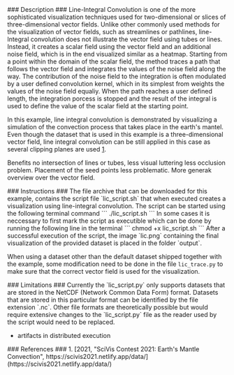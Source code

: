 <div id="description" outline_label="Description" outline_indent="0" markdown="1">
### Description ###
Line-Integral Convolution is one of the more sophisticated visualization techniques used for two-dimensional or slices of three-dimensional vector fields.
Unlike other commonly used methods for the visualization of vector fields, such as streamlines or pathlines, line-lntegral convolution does not illustrate the vector field using tubes or lines.
Instead, it creates a scalar field using the vector field and an additional noise field, which is in the end visualized similar as a heatmap.
Starting from a point within the domain of the scalar field, the method traces a path that follows the vector field and integrates the values of the noise field along the way.
The contribution of the noise field to the integration is often modulated by a user defined convolution kernel, which in its simplest from weights the values of the noise field equaliy.
When the path reaches a user defined length, the integration porcess is stopped and the result of the integral is used to define the value of the scalar field at the starting point.

In this example, line integral convolution is demonstrated by visualizing a simulation of the convection process that takes place in the earth's mantel.
Even though the dataset that is used in this example is a three-dimensional vector field, line integral convolution can be still applied in this case as several clipping planes are used [1](#reference_dataset).

Benefits no intersection of lines or tubes, less visual luttering less occlusion problem. 
Placement of the seed points less problematic. More generak overview over the vector field.
</div>
<div id="instructons" outline_label="Instructions" outline_indent="0" markdown="1">
### Instructions ###
The file archive that can be downloaded for this example, contains the script file `lic_script.sh` that when executed creates a visualization using line-integral convolution.
The script can be started using the following terminal command
```
./lic_script.sh
```
In some cases it is neccessary to first mark the script as executible which can be done by running the following line in the terminal
```
chmod +x lic_script.sh
```
After a successful execution of the script, the image `lic.png` containing the final visualization of the provided dataset is placed in the folder `output`. 

When using a dataset other than the default dataset shipped together with the example, some modification need to be done in the file `lic_trace.py` to make sure that the correct vector field is used for the visualization.


</div>
<div id="limitations" outline_label="Limitations" outline_indent="0" markdown="1">
### Limitations ###
Currently the `lic_script.py` only supports datasets that are stored in the NetCDF (Network Common Data Form) format.
Datasets that are stored in this particular format can be identified by the file extension `.nc`.
Other file formats are theoretically possible but would require extensive changes to the `lic_script.py` file as the reader used by the script would need to be replaced.

- artifacts in distributed execution

</div>
<div id="references" outline_label="References" outline_indent="0" markdown="1">
### References ###
1. [<span id="reference_dataset">2021, "SciVis Contest 2021: Earth's Mantle Convection", https://scivis2021.netlify.app/data/</span>](https://scivis2021.netlify.app/data/)
</div>